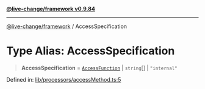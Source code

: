 [**@live-change/framework v0.9.84**](../README.md)

***

[@live-change/framework](../README.md) / AccessSpecification

# Type Alias: AccessSpecification

> **AccessSpecification** = [`AccessFunction`](AccessFunction.md) \| `string`[] \| `"internal"`

Defined in: [lib/processors/accessMethod.ts:5](https://github.com/live-change/live-change-stack/blob/master/framework/framework/framework/framework/lib/processors/accessMethod.ts#L5)
